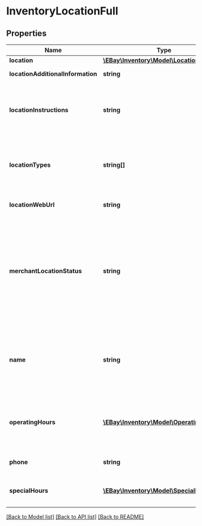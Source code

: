 # InventoryLocationFull

## Properties
Name | Type | Description | Notes
------------ | ------------- | ------------- | -------------
**location** | [**\EBay\Inventory\Model\LocationDetails**](LocationDetails.md) |  | [optional] 
**locationAdditionalInformation** | **string** | This text field is used by the merchant to provide additional information about an inventory location. &lt;br&gt;&lt;br&gt;&lt;b&gt;Max length&lt;/b&gt;: 256 | [optional] 
**locationInstructions** | **string** | This text field is generally used by the merchant to provide special pickup instructions for a store inventory location. Although this field is optional, it is recommended that merchants provide this field to create a pleasant and easy pickup experience for In-Store Pickup and Click and Collect orders. If this field is not included in the call request payload, eBay will use the default pickup instructions contained in the merchant&#x27;s profile (if available). &lt;br&gt;&lt;br&gt; | [optional] 
**locationTypes** | **string[]** | This container is used to define the function of the inventory location. Typically, an inventory location will serve as a store or a warehouse, but in some cases, an inventory location may be both. &lt;br&gt;&lt;br&gt; If this container is omitted, the location type of the inventory location will default to &lt;code&gt;WAREHOUSE&lt;/code&gt;. See &lt;a href&#x3D;\&quot;/api-docs/sell/inventory/types/api:StoreTypeEnum\&quot;&gt;StoreTypeEnum&lt;/a&gt; for the supported values.&lt;br/&gt;&lt;br/&gt;&lt;b&gt;Default&lt;/b&gt;: WAREHOUSE | [optional] 
**locationWebUrl** | **string** | This text field is used by the merchant to provide the Website address (URL) associated with the inventory location. &lt;br&gt;&lt;br&gt;&lt;b&gt;Max length&lt;/b&gt;: 512 | [optional] 
**merchantLocationStatus** | **string** | This field is used to indicate whether the inventory location will be enabled (inventory can be loaded to location) or disabled (inventory can not be loaded to location). If this field is omitted, a successful &lt;strong&gt;createInventoryLocation&lt;/strong&gt; call will automatically enable the inventory location. A merchant may want to create a new inventory location but leave it as disabled if the inventory location is not yet ready for active inventory. Once the inventory location is ready, the merchant can use the &lt;strong&gt;enableInventoryLocation&lt;/strong&gt; call to enable an inventory location that is in a disabled state. See &lt;a href&#x3D;\&quot;/api-docs/sell/inventory/types/api:StatusEnum\&quot;&gt;StatusEnum&lt;/a&gt; for the supported values.  &lt;br/&gt;&lt;br/&gt;&lt;b&gt;Default&lt;/b&gt;: ENABLED For implementation help, refer to &lt;a href&#x3D;&#x27;https://developer.ebay.com/api-docs/sell/inventory/types/api:StatusEnum&#x27;&gt;eBay API documentation&lt;/a&gt; | [optional] 
**name** | **string** | The name of the inventory location. This name should be a human-friendly name as it will be displayed in In-Store Pickup and Click and Collect listings. A name is not required for warehouse inventory locations. For store inventory locations, this field is not immediately required, but will be required before an offer enabled with the In-Store Pickup or Click and Collect capability can be published. So, if the seller omits this field in a &lt;strong&gt;createInventoryLocation&lt;/strong&gt; call, it becomes required for an &lt;strong&gt;updateInventoryLocation&lt;/strong&gt; call.&lt;br/&gt;&lt;br/&gt;&lt;b&gt;Max length&lt;/b&gt;: 1000 | [optional] 
**operatingHours** | [**\EBay\Inventory\Model\OperatingHours[]**](OperatingHours.md) | Although not technically required, this container is highly recommended to be used to specify operating hours for a store inventory location. This container is used to express the regular operating hours for a store location during each day of the week. A &lt;strong&gt;dayOfWeekEnum&lt;/strong&gt; field and an &lt;strong&gt;intervals&lt;/strong&gt; container will be needed for each day of the week that the store location is open. | [optional] 
**phone** | **string** | Although not technically required, this field is highly recommended to be used to specify the phone number for a store inventory location. &lt;br&gt;&lt;br&gt;&lt;b&gt;Max length&lt;/b&gt;: 36 | [optional] 
**specialHours** | [**\EBay\Inventory\Model\SpecialHours[]**](SpecialHours.md) | This container is used to express the special operating hours for a store inventory location on a specific date, such as a holiday. The special hours specified for the specific date will override the normal operating hours for that particular day of the week. | [optional] 

[[Back to Model list]](../../README.md#documentation-for-models) [[Back to API list]](../../README.md#documentation-for-api-endpoints) [[Back to README]](../../README.md)

